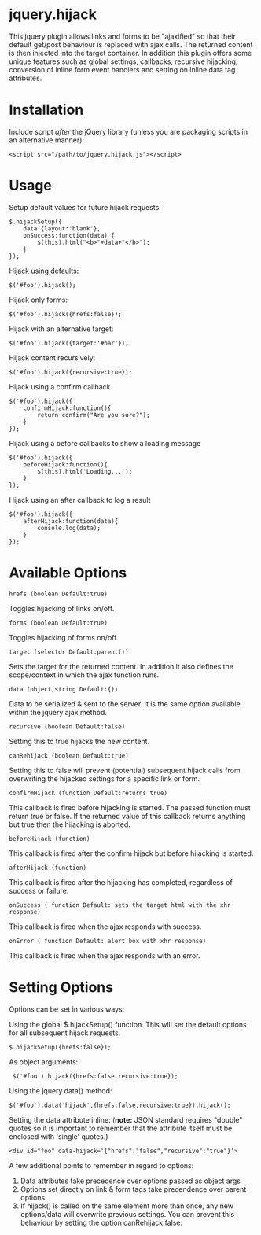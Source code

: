 jquery.hijack
=============
This jquery plugin allows links and forms to be "ajaxified" so that their default get/post behaviour is replaced with ajax calls.
The returned content is then injected into the target container. In addition this plugin offers some unique features such as global settings,
callbacks, recursive hijacking, conversion of inline form event handlers and setting on inline data tag attributes.

Installation
============
Include script *after* the jQuery library (unless you are packaging scripts in an alternative manner):

    <script src="/path/to/jquery.hijack.js"></script>

Usage
=====
Setup default values for future hijack requests:

    $.hijackSetup({
        data:{layout:'blank'},
        onSuccess:function(data) {
            $(this).html("<b>"+data+"</b>"); 
        }
    });

Hijack using defaults:

    $('#foo').hijack();

Hijack only forms:

    $('#foo').hijack({hrefs:false});
    
Hijack with an alternative target:

    $('#foo').hijack({target:'#bar'});
    
Hijack content recursively:

    $('#foo').hijack({recursive:true});
    
Hijack using a confirm callback

    $('#foo').hijack({
        confirmHijack:function(){
            return confirm("Are you sure?");
        }
    });
    
Hijack using a before callbacks to show a loading message

    $('#foo').hijack({
        beforeHijack:function(){
            $(this).html('Loading...');
        }
    });
    
Hijack using an after callback to log a result

    $('#foo').hijack({
        afterHijack:function(data){
            console.log(data);
        }
    });

Available Options
=================

    hrefs (boolean Default:true)
Toggles hijacking of links on/off.

    forms (boolean Default:true)
Toggles hijacking of forms on/off.

    target (selector Default:parent())
Sets the target for the returned content. In addition it also defines the scope/context in which the ajax function runs.

    data (object,string Default:{})
Data to be serialized & sent to the server. It is the same option available within the jquery ajax method.

    recursive (boolean Default:false)
Setting this to true hijacks the new content.

    canRehijack (boolean Default:true)
Setting this to false will prevent (potential) subsequent hijack calls from overwriting the hijacked settings for a specific link or form.

    confirmHijack (function Default:returns true)
This callback is fired before hijacking is started. The passed function must return true or false. If the returned value of this callback returns anything but true then the hijacking is aborted.

    beforeHijack (function)
This callback is fired after the confirm hijack but before hijacking is started.

    afterHijack (function)
This callback is fired after the hijacking has completed, regardless of success or failure.

    onSuccess ( function Default: sets the target html with the xhr response)
This callback is fired when the ajax responds with success.

    onError ( function Default: alert box with xhr response)
This callback is fired when the ajax responds with an error.

Setting Options
===============
Options can be set in various ways:

Using the global $.hijackSetup() function. This will set the default options for all subsequent hijack requests.
    
    $.hijackSetup({hrefs:false});
    
As object arguments:
     
     $('#foo').hijack({hrefs:false,recursive:true});
     
Using the jquery.data() method:
    
    $('#foo').data('hijack',{hrefs:false,recursive:true}).hijack();
    
Setting the data attribute inline: (**note:** JSON standard requires "double" quotes so it is important to remember that the attribute itself must be enclosed with 'single' quotes.)
    
    <div id="foo" data-hijack='{"hrefs":"false","recursive":"true"}'>
    
A few additional points to remember in regard to options:

 1. Data attributes take precedence over options passed as object args
 2. Options set directly on link & form tags take precendence over parent options.
 3. If hijack() is called on the same element more than once, any new options/data will overwrite previous settings. You can prevent this behaviour by setting the option canRehijack:false.
